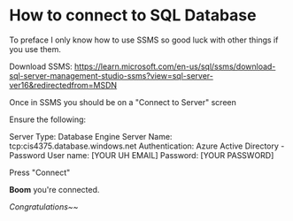# How to connect to SQL Database

To preface I only know how to use SSMS so good luck with other things if you use them.

Download SSMS: https://learn.microsoft.com/en-us/sql/ssms/download-sql-server-management-studio-ssms?view=sql-server-ver16&redirectedfrom=MSDN

Once in SSMS you should be on a "Connect to Server" screen

Ensure the following:

  Server Type: Database Engine
  Server Name: tcp:cis4375.database.windows.net
  Authentication: Azure Active Directory - Password
  User name: [YOUR UH EMAIL]
  Password: [YOUR PASSWORD]

Press "Connect"

**Boom** you're connected.

_Congratulations~~_
